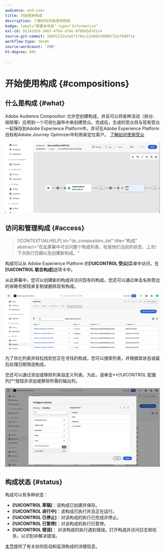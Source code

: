 ```yaml
---
audience: end-user
title: 开始使用构成
description: 了解如何开始使用构成
badge: label="限量发布版" type="Informative"
exl-id: 92142d16-3483-4f6e-afde-9f88d5d7d1c4
source-git-commit: 3b891232a3a671f8ec12e06b19086f12ef849f1e
workflow-type: tm+mt
source-wordcount: '290'
ht-degree: 89%

---
```


# 开始使用构成 {#compositions}

## 什么是构成 {#what}

Adobe Audience Composition 允许您创建构成，并且可以将各种活动（拆分、排除等）应用到一个可视化画布中来创建受众。完成后，生成的受众将与现有受众一起保存到Adobe Experience Platform中，并可在Adobe Experience Platform目标和Adobe Journey Optimizer中利用来定位客户。 [了解如何使用受众](../start/audiences.md)

![](assets/composition-example.png)

## 访问和管理构成 {#access}

>[!CONTEXTUALHELP]
>id="dc_composition_list"
>title="构成"
>abstract="在此屏幕中可访问整个构成列表、检查他们当前的状态、上次/下次执行日期以及创建新构成。"

构成可以从 Adobe Experience Platform 的&#x200B;**[!UICONTROL 受众]**&#x200B;菜单中访问，在&#x200B;**[!UICONTROL 联合构成]**&#x200B;选项卡中。

从此屏幕中，您可以创建新的构成并访问现有的构成。您还可以通过单击名称旁边的省略号按钮来复制或删除现有构成。

![](assets/compositions-list.png)

为了优化列表并轻松找到您正在寻找的构成，您可以搜索列表，并根据其状态或最后处理日期筛选构成。

您还可以通过添加或移除列来自定义列表。为此，请单击**[!UICONTROL 配置列]**按钮并添加或移除所需的输出列。

![](assets/compositions-columns.png)

## 构成状态 {#status}

构成可以有多种状态：

* **[!UICONTROL 草稿]**：该构成已创建并保存。
* **[!UICONTROL 进行中]**：该构成已执行并且正在运行。
* **[!UICONTROL 已停止]**：对该构成的执行已完成并停止。
* **[!UICONTROL 已暂停]**：对该构成的执行已暂停。
* **[!UICONTROL 错误]**： 对该构成的执行遇到错误。打开构成并访问日志和任务，以识别并解决错误。

[本节](../compositions/start-monitor-composition.md)提供了有关如何启动和监测构成的详细信息。
